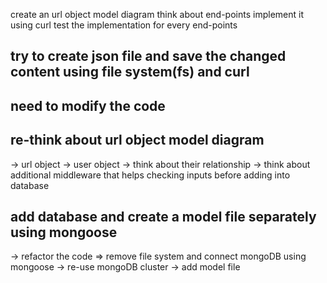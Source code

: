 create an url object model diagram
think about end-points
implement it using curl
test the implementation for every end-points

## try to create json file and save the changed content using file system(fs) and curl

## need to modify the code

## re-think about url object model diagram

-> url object
-> user object
-> think about their relationship
-> think about additional middleware that helps checking inputs before adding into database

## add database and create a model file separately using mongoose

-> refactor the code => remove file system and connect mongoDB using mongoose
-> re-use mongoDB cluster
-> add model file
